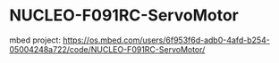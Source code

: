 # NUCLEO-F091RC-ServoMotor
mbed project: https://os.mbed.com/users/6f953f6d-adb0-4afd-b254-05004248a722/code/NUCLEO-F091RC-ServoMotor/
